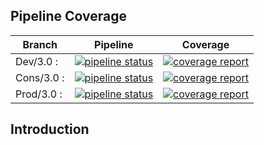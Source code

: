 ## Pipeline Coverage

Branch    | Pipeline | Coverage
----------|----------|----------
Dev/3.0 :    | [![pipeline status](https://gitlab.project.com/plugins/ng-blockchain-provider-abci-project/badges/dev/3.0/pipeline.svg)](https://gitlab.project.com/plugins/ng-blockchain-provider-abci-project/commits/dev/3.0) | [![coverage report](https://gitlab.project.com/plugins/ng-blockchain-provider-abci-project/badges/dev/3.0/coverage.svg)](https://gitlab.project.com/plugins/ng-blockchain-provider-abci-project/commits/dev/3.0)
Cons/3.0 :    | [![pipeline status](https://gitlab.project.com/plugins/ng-blockchain-provider-abci-project/badges/cons/3.0/pipeline.svg)](https://gitlab.project.com/plugins/ng-blockchain-provider-abci-project/commits/cons/3.0) | [![coverage report](https://gitlab.project.com/plugins/ng-blockchain-provider-abci-project/badges/cons/3.0/coverage.svg)](https://gitlab.project.com/plugins/ng-blockchain-provider-abci-project/commits/cons/3.0)
Prod/3.0 :    | [![pipeline status](https://gitlab.project.com/plugins/ng-blockchain-provider-abci-project/badges/prod/3.0/pipeline.svg)](https://gitlab.project.com/plugins/ng-blockchain-provider-abci-project/commits/prod/3.0) | [![coverage report](https://gitlab.project.com/plugins/ng-blockchain-provider-abci-project/badges/prod/3.0/coverage.svg)](https://gitlab.project.com/plugins/ng-blockchain-provider-abci-project/commits/prod/3.0)

## Introduction

